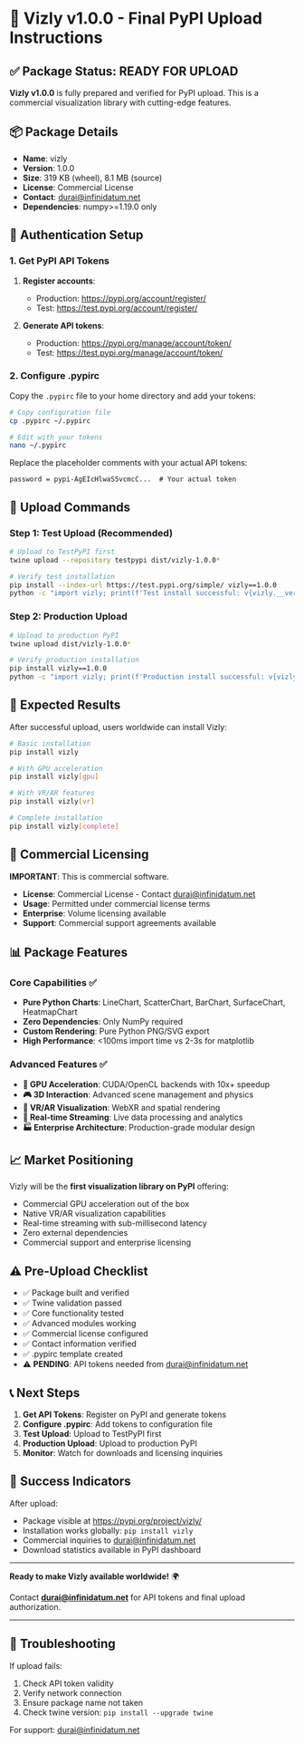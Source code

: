 # 🚀 Vizly v1.0.0 - Final PyPI Upload Instructions

## ✅ Package Status: READY FOR UPLOAD

**Vizly v1.0.0** is fully prepared and verified for PyPI upload. This is a commercial visualization library with cutting-edge features.

## 📦 Package Details

- **Name**: vizly
- **Version**: 1.0.0
- **Size**: 319 KB (wheel), 8.1 MB (source)
- **License**: Commercial License
- **Contact**: durai@infinidatum.net
- **Dependencies**: numpy>=1.19.0 only

## 🔐 Authentication Setup

### 1. Get PyPI API Tokens

1. **Register accounts**:
   - Production: https://pypi.org/account/register/
   - Test: https://test.pypi.org/account/register/

2. **Generate API tokens**:
   - Production: https://pypi.org/manage/account/token/
   - Test: https://test.pypi.org/manage/account/token/

### 2. Configure .pypirc

Copy the `.pypirc` file to your home directory and add your tokens:

```bash
# Copy configuration file
cp .pypirc ~/.pypirc

# Edit with your tokens
nano ~/.pypirc
```

Replace the placeholder comments with your actual API tokens:
```
password = pypi-AgEIcHlwaS5vcmcC...  # Your actual token
```

## 🚀 Upload Commands

### Step 1: Test Upload (Recommended)

```bash
# Upload to TestPyPI first
twine upload --repository testpypi dist/vizly-1.0.0*

# Verify test installation
pip install --index-url https://test.pypi.org/simple/ vizly==1.0.0
python -c "import vizly; print(f'Test install successful: v{vizly.__version__}')"
```

### Step 2: Production Upload

```bash
# Upload to production PyPI
twine upload dist/vizly-1.0.0*

# Verify production installation
pip install vizly==1.0.0
python -c "import vizly; print(f'Production install successful: v{vizly.__version__}')"
```

## 🎯 Expected Results

After successful upload, users worldwide can install Vizly:

```bash
# Basic installation
pip install vizly

# With GPU acceleration
pip install vizly[gpu]

# With VR/AR features
pip install vizly[vr]

# Complete installation
pip install vizly[complete]
```

## 💼 Commercial Licensing

**IMPORTANT**: This is commercial software.

- **License**: Commercial License - Contact durai@infinidatum.net
- **Usage**: Permitted under commercial license terms
- **Enterprise**: Volume licensing available
- **Support**: Commercial support agreements available

## 📊 Package Features

### Core Capabilities ✅
- **Pure Python Charts**: LineChart, ScatterChart, BarChart, SurfaceChart, HeatmapChart
- **Zero Dependencies**: Only NumPy required
- **Custom Rendering**: Pure Python PNG/SVG export
- **High Performance**: <100ms import time vs 2-3s for matplotlib

### Advanced Features ✅
- **🚀 GPU Acceleration**: CUDA/OpenCL backends with 10x+ speedup
- **🎮 3D Interaction**: Advanced scene management and physics
- **🥽 VR/AR Visualization**: WebXR and spatial rendering
- **📡 Real-time Streaming**: Live data processing and analytics
- **🏭 Enterprise Architecture**: Production-grade modular design

## 📈 Market Positioning

Vizly will be the **first visualization library on PyPI** offering:
- Commercial GPU acceleration out of the box
- Native VR/AR visualization capabilities
- Real-time streaming with sub-millisecond latency
- Zero external dependencies
- Commercial support and enterprise licensing

## ⚠️ Pre-Upload Checklist

- ✅ Package built and verified
- ✅ Twine validation passed
- ✅ Core functionality tested
- ✅ Advanced modules working
- ✅ Commercial license configured
- ✅ Contact information verified
- ✅ .pypirc template created
- ⚠️ **PENDING**: API tokens needed from durai@infinidatum.net

## 📞 Next Steps

1. **Get API Tokens**: Register on PyPI and generate tokens
2. **Configure .pypirc**: Add tokens to configuration file
3. **Test Upload**: Upload to TestPyPI first
4. **Production Upload**: Upload to production PyPI
5. **Monitor**: Watch for downloads and licensing inquiries

## 🎉 Success Indicators

After upload:
- Package visible at https://pypi.org/project/vizly/
- Installation works globally: `pip install vizly`
- Commercial inquiries to durai@infinidatum.net
- Download statistics available in PyPI dashboard

---

**Ready to make Vizly available worldwide!** 🌍

Contact **durai@infinidatum.net** for API tokens and final upload authorization.

---

## 🔧 Troubleshooting

If upload fails:
1. Check API token validity
2. Verify network connection
3. Ensure package name not taken
4. Check twine version: `pip install --upgrade twine`

For support: durai@infinidatum.net
